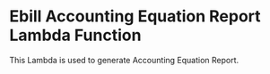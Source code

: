# Ebill Accounting Equation Report Lambda Function

This Lambda is used to  generate Accounting Equation Report.